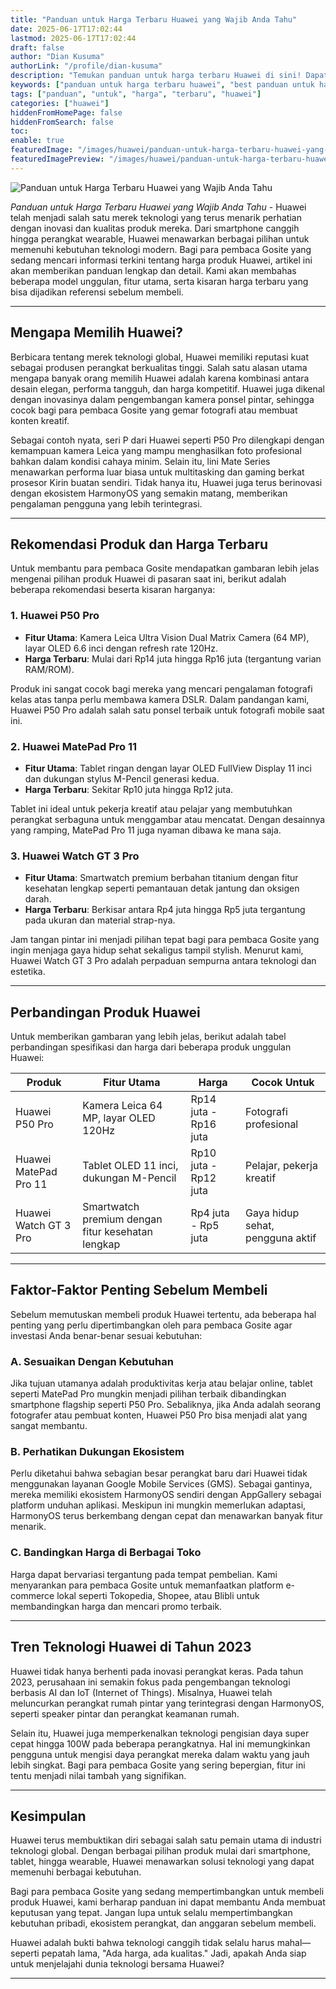 ```yaml
---
title: "Panduan untuk Harga Terbaru Huawei yang Wajib Anda Tahu"
date: 2025-06-17T17:02:44
lastmod: 2025-06-17T17:02:44
draft: false
author: "Dian Kusuma"
authorLink: "/profile/dian-kusuma"
description: "Temukan panduan untuk harga terbaru Huawei di sini! Dapatkan info lengkap, update terkini, dan tips memilih perangkat Huawei terbaik untuk Anda."
keywords: ["panduan untuk harga terbaru huawei", "best panduan untuk harga terbaru huawei", "panduan untuk harga terbaru huawei guide"]
tags: ["panduan", "untuk", "harga", "terbaru", "huawei"]
categories: ["huawei"]
hiddenFromHomePage: false
hiddenFromSearch: false
toc:
enable: true
featuredImage: "/images/huawei/panduan-untuk-harga-terbaru-huawei-yang-wajib-anda-tahu.jpg"
featuredImagePreview: "/images/huawei/panduan-untuk-harga-terbaru-huawei-yang-wajib-anda-tahu.jpg"
---
```


![Panduan untuk Harga Terbaru Huawei yang Wajib Anda Tahu](/images/huawei/panduan-untuk-harga-terbaru-huawei-yang-wajib-anda-tahu.jpg)



*Panduan untuk Harga Terbaru Huawei yang Wajib Anda Tahu* - Huawei telah menjadi salah satu merek teknologi yang terus menarik perhatian dengan inovasi dan kualitas produk mereka. Dari smartphone canggih hingga perangkat wearable, Huawei menawarkan berbagai pilihan untuk memenuhi kebutuhan teknologi modern. Bagi para pembaca Gosite yang sedang mencari informasi terkini tentang harga produk Huawei, artikel ini akan memberikan panduan lengkap dan detail. Kami akan membahas beberapa model unggulan, fitur utama, serta kisaran harga terbaru yang bisa dijadikan referensi sebelum membeli.

---

## Mengapa Memilih Huawei?  

Berbicara tentang merek teknologi global, Huawei memiliki reputasi kuat sebagai produsen perangkat berkualitas tinggi. Salah satu alasan utama mengapa banyak orang memilih Huawei adalah karena kombinasi antara desain elegan, performa tangguh, dan harga kompetitif.  Huawei juga dikenal dengan inovasinya dalam pengembangan kamera ponsel pintar, sehingga cocok bagi para pembaca Gosite yang gemar fotografi atau membuat konten kreatif.  

Sebagai contoh nyata, seri P dari Huawei seperti P50 Pro dilengkapi dengan kemampuan kamera Leica yang mampu menghasilkan foto profesional bahkan dalam kondisi cahaya minim. Selain itu, lini Mate Series menawarkan performa luar biasa untuk multitasking dan gaming berkat prosesor Kirin buatan sendiri. Tidak hanya itu, Huawei juga terus berinovasi dengan ekosistem HarmonyOS yang semakin matang, memberikan pengalaman pengguna yang lebih terintegrasi.  

---

## Rekomendasi Produk dan Harga Terbaru  

Untuk membantu para pembaca Gosite mendapatkan gambaran lebih jelas mengenai pilihan produk Huawei di pasaran saat ini, berikut adalah beberapa rekomendasi beserta kisaran harganya:  

### 1. **Huawei P50 Pro**  
- **Fitur Utama**: Kamera Leica Ultra Vision Dual Matrix Camera (64 MP), layar OLED 6.6 inci dengan refresh rate 120Hz.  
- **Harga Terbaru**: Mulai dari Rp14 juta hingga Rp16 juta (tergantung varian RAM/ROM).  

Produk ini sangat cocok bagi mereka yang mencari pengalaman fotografi kelas atas tanpa perlu membawa kamera DSLR. Dalam pandangan kami, Huawei P50 Pro adalah salah satu ponsel terbaik untuk fotografi mobile saat ini.   

### 2. **Huawei MatePad Pro 11**  
- **Fitur Utama**: Tablet ringan dengan layar OLED FullView Display 11 inci dan dukungan stylus M-Pencil generasi kedua.  
- **Harga Terbaru**: Sekitar Rp10 juta hingga Rp12 juta.  

Tablet ini ideal untuk pekerja kreatif atau pelajar yang membutuhkan perangkat serbaguna untuk menggambar atau mencatat. Dengan desainnya yang ramping, MatePad Pro 11 juga nyaman dibawa ke mana saja.  

### 3. **Huawei Watch GT 3 Pro**  
- **Fitur Utama**: Smartwatch premium berbahan titanium dengan fitur kesehatan lengkap seperti pemantauan detak jantung dan oksigen darah.  
- **Harga Terbaru**: Berkisar antara Rp4 juta hingga Rp5 juta tergantung pada ukuran dan material strap-nya.  

Jam tangan pintar ini menjadi pilihan tepat bagi para pembaca Gosite yang ingin menjaga gaya hidup sehat sekaligus tampil stylish. Menurut kami, Huawei Watch GT 3 Pro adalah perpaduan sempurna antara teknologi dan estetika.  

---

## Perbandingan Produk Huawei  

Untuk memberikan gambaran yang lebih jelas, berikut adalah tabel perbandingan spesifikasi dan harga dari beberapa produk unggulan Huawei:  

| **Produk**            | **Fitur Utama**                                   | **Harga**            | **Cocok Untuk**                       |  
|------------------------|--------------------------------------------------|----------------------|----------------------------------------|  
| Huawei P50 Pro         | Kamera Leica 64 MP, layar OLED 120Hz             | Rp14 juta - Rp16 juta| Fotografi profesional                 |  
| Huawei MatePad Pro 11  | Tablet OLED 11 inci, dukungan M-Pencil           | Rp10 juta - Rp12 juta| Pelajar, pekerja kreatif              |  
| Huawei Watch GT 3 Pro  | Smartwatch premium dengan fitur kesehatan lengkap| Rp4 juta - Rp5 juta  | Gaya hidup sehat, pengguna aktif      |  

---

## Faktor-Faktor Penting Sebelum Membeli  

Sebelum memutuskan membeli produk Huawei tertentu, ada beberapa hal penting yang perlu dipertimbangkan oleh para pembaca Gosite agar investasi Anda benar-benar sesuai kebutuhan:  

### A. Sesuaikan Dengan Kebutuhan  
Jika tujuan utamanya adalah produktivitas kerja atau belajar online, tablet seperti MatePad Pro mungkin menjadi pilihan terbaik dibandingkan smartphone flagship seperti P50 Pro. Sebaliknya, jika Anda adalah seorang fotografer atau pembuat konten, Huawei P50 Pro bisa menjadi alat yang sangat membantu.   

### B. Perhatikan Dukungan Ekosistem  
Perlu diketahui bahwa sebagian besar perangkat baru dari Huawei tidak menggunakan layanan Google Mobile Services (GMS). Sebagai gantinya, mereka memiliki ekosistem HarmonyOS sendiri dengan AppGallery sebagai platform unduhan aplikasi. Meskipun ini mungkin memerlukan adaptasi, HarmonyOS terus berkembang dengan cepat dan menawarkan banyak fitur menarik.  

### C. Bandingkan Harga di Berbagai Toko  
Harga dapat bervariasi tergantung pada tempat pembelian. Kami menyarankan para pembaca Gosite untuk memanfaatkan platform e-commerce lokal seperti Tokopedia, Shopee, atau Blibli untuk membandingkan harga dan mencari promo terbaik.  

---

## Tren Teknologi Huawei di Tahun 2023  

Huawei tidak hanya berhenti pada inovasi perangkat keras. Pada tahun 2023, perusahaan ini semakin fokus pada pengembangan teknologi berbasis AI dan IoT (Internet of Things). Misalnya, Huawei telah meluncurkan perangkat rumah pintar yang terintegrasi dengan HarmonyOS, seperti speaker pintar dan perangkat keamanan rumah.  

Selain itu, Huawei juga memperkenalkan teknologi pengisian daya super cepat hingga 100W pada beberapa perangkatnya. Hal ini memungkinkan pengguna untuk mengisi daya perangkat mereka dalam waktu yang jauh lebih singkat. Bagi para pembaca Gosite yang sering bepergian, fitur ini tentu menjadi nilai tambah yang signifikan.  

---

## Kesimpulan  

Huawei terus membuktikan diri sebagai salah satu pemain utama di industri teknologi global. Dengan berbagai pilihan produk mulai dari smartphone, tablet, hingga wearable, Huawei menawarkan solusi teknologi yang dapat memenuhi berbagai kebutuhan.  

Bagi para pembaca Gosite yang sedang mempertimbangkan untuk membeli produk Huawei, kami berharap panduan ini dapat membantu Anda membuat keputusan yang tepat. Jangan lupa untuk selalu mempertimbangkan kebutuhan pribadi, ekosistem perangkat, dan anggaran sebelum membeli.  

Huawei adalah bukti bahwa teknologi canggih tidak selalu harus mahal—seperti pepatah lama, "Ada harga, ada kualitas." Jadi, apakah Anda siap untuk menjelajahi dunia teknologi bersama Huawei?  

---
